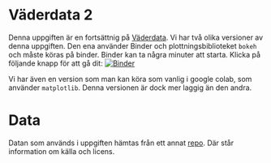 # Väderdata 2

Denna uppgiften är en fortsättnig på [Väderdata](https://github.com/lunduniversity/schoolprog-satellite/tree/master/exercises/weatherdata). Vi har två olika versioner av denna uppgiften. Den ena använder Binder och plottningsbiblioteket `bokeh` och måste köras på binder. Binder kan ta några minuter att starta. Klicka på följande knapp för att gå dit: [![Binder](https://mybinder.org/badge_logo.svg)](https://mybinder.org/v2/gh/lunduniversity/schoolprog-satellite/master?filepath=exercises%2Fweatherdata2%2FWeatherdata_2.ipynb)

Vi har även en version som man kan köra som vanlig i google colab, som använder `matplotlib`. Denna versionen är dock mer laggig än den andra. 

# Data
Datan som används i uppgiften hämtas från ett annat [repo](https://github.com/lunduniversity/schoolprog-satellite-data/tree/master/smhi). Där står information om källa och licens. 
